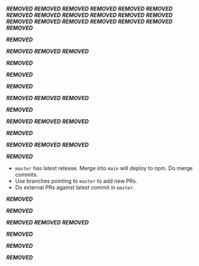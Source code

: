 ***REMOVED***
***REMOVED***
***REMOVED***
***REMOVED***
***REMOVED***
***REMOVED***
***REMOVED***
***REMOVED***
***REMOVED***
***REMOVED***
***REMOVED***
***REMOVED***
***REMOVED***
***REMOVED***
***REMOVED***
***REMOVED***
***REMOVED***
***REMOVED***
***REMOVED***

***REMOVED***

***REMOVED***
***REMOVED***
***REMOVED***

***REMOVED***

***REMOVED***

***REMOVED***

***REMOVED***
***REMOVED***
***REMOVED***

***REMOVED***

***REMOVED***
***REMOVED***
***REMOVED***

***REMOVED***

***REMOVED***
***REMOVED***
***REMOVED***


***REMOVED***

- `master` has latest release. Merge into `main` will deploy to npm. Do merge commits.
- Use branches pointing to `master` to add new PRs.
- Do external PRs against latest commit in `master`.

***REMOVED***

***REMOVED***

***REMOVED***
***REMOVED***
***REMOVED***

***REMOVED***

***REMOVED***

***REMOVED***

